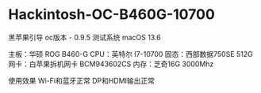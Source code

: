 # Hackintosh-OC-B460G-10700
黑苹果引导
oc版本 - 0.9.5
测试系统 macOS 13.6

主板：华硕 ROG B460-G
CPU：英特尔 I7-10700
固态：西部数据750SE 512G
网卡：白苹果拆机网卡 BCM943602CS
内存：芝奇16G 3000Mhz

使用效果
Wi-Fi和蓝牙正常
DP和HDMI输出正常




